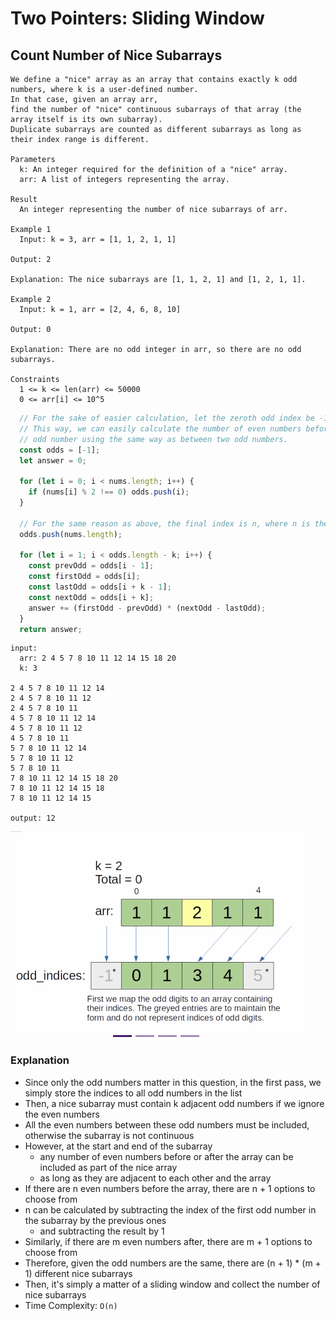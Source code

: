 # Two Pointers: Sliding Window
## Count Number of Nice Subarrays
```
We define a "nice" array as an array that contains exactly k odd numbers, where k is a user-defined number.
In that case, given an array arr,
find the number of "nice" continuous subarrays of that array (the array itself is its own subarray).
Duplicate subarrays are counted as different subarrays as long as their index range is different.

Parameters
  k: An integer required for the definition of a "nice" array.
  arr: A list of integers representing the array.

Result
  An integer representing the number of nice subarrays of arr.

Example 1
  Input: k = 3, arr = [1, 1, 2, 1, 1]

Output: 2

Explanation: The nice subarrays are [1, 1, 2, 1] and [1, 2, 1, 1].

Example 2
  Input: k = 1, arr = [2, 4, 6, 8, 10]

Output: 0

Explanation: There are no odd integer in arr, so there are no odd subarrays.

Constraints
  1 <= k <= len(arr) <= 50000
  0 <= arr[i] <= 10^5
```
```javascript
  // For the sake of easier calculation, let the zeroth odd index be -1.
  // This way, we can easily calculate the number of even numbers before the first
  // odd number using the same way as between two odd numbers.
  const odds = [-1];
  let answer = 0;

  for (let i = 0; i < nums.length; i++) {
    if (nums[i] % 2 !== 0) odds.push(i);
  }

  // For the same reason as above, the final index is n, where n is the size of arr
  odds.push(nums.length);
 
  for (let i = 1; i < odds.length - k; i++) {
    const prevOdd = odds[i - 1];
    const firstOdd = odds[i];
    const lastOdd = odds[i + k - 1];
    const nextOdd = odds[i + k];
    answer += (firstOdd - prevOdd) * (nextOdd - lastOdd);
  }
  return answer;
```
```
input: 
  arr: 2 4 5 7 8 10 11 12 14 15 18 20
  k: 3
  
2 4 5 7 8 10 11 12 14
2 4 5 7 8 10 11 12
2 4 5 7 8 10 11
4 5 7 8 10 11 12 14
4 5 7 8 10 11 12
4 5 7 8 10 11
5 7 8 10 11 12 14
5 7 8 10 11 12
5 7 8 10 11
7 8 10 11 12 14 15 18 20
7 8 10 11 12 14 15 18
7 8 10 11 12 14 15

output: 12
```

![countNumberOfNiceSubarrays](../../images/countNumberOfNiceSubarrays.gif)

### Explanation
- Since only the odd numbers matter in this question, in the first pass, we simply store the indices to all odd numbers in the list
- Then, a nice subarray must contain k adjacent odd numbers if we ignore the even numbers
- All the even numbers between these odd numbers must be included, otherwise the subarray is not continuous
- However, at the start and end of the subarray
  - any number of even numbers before or after the array can be included as part of the nice array
  - as long as they are adjacent to each other and the array
- If there are n even numbers before the array, there are n + 1 options to choose from
- n can be calculated by subtracting the index of the first odd number in the subarray by the previous ones
  - and subtracting the result by 1
- Similarly, if there are m even numbers after, there are m + 1 options to choose from
- Therefore, given the odd numbers are the same, there are (n + 1) * (m + 1) different nice subarrays
- Then, it's simply a matter of a sliding window and collect the number of nice subarrays
- Time Complexity: `O(n)`

